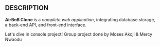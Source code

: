 ## DESCRIPTION

**AirBnB Clone** is a *complete web application*, integrating database storage, a back-end API, and front-end interface.

Let's dive in console project!
   Group project done by Moses Akoji & Mercy Nwaodu
